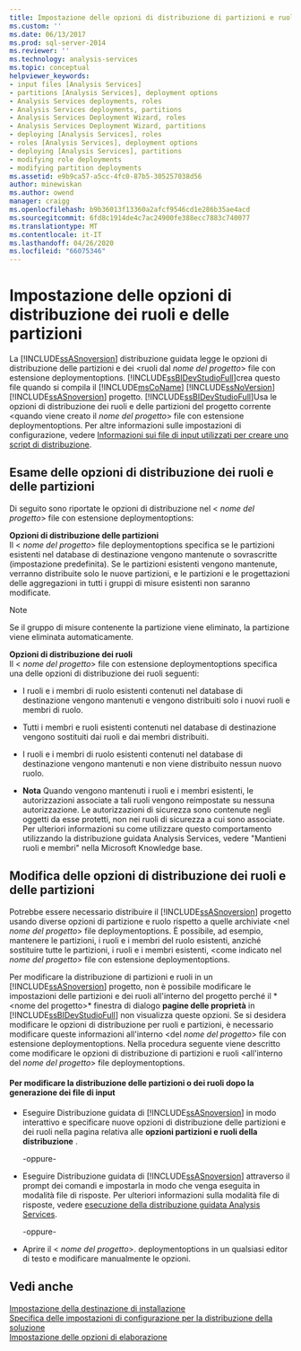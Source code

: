 ```yaml
---
title: Impostazione delle opzioni di distribuzione di partizioni e ruoli | Microsoft Docs
ms.custom: ''
ms.date: 06/13/2017
ms.prod: sql-server-2014
ms.reviewer: ''
ms.technology: analysis-services
ms.topic: conceptual
helpviewer_keywords:
- input files [Analysis Services]
- partitions [Analysis Services], deployment options
- Analysis Services deployments, roles
- Analysis Services deployments, partitions
- Analysis Services Deployment Wizard, roles
- Analysis Services Deployment Wizard, partitions
- deploying [Analysis Services], roles
- roles [Analysis Services], deployment options
- deploying [Analysis Services], partitions
- modifying role deployments
- modifying partition deployments
ms.assetid: e9b9ca57-a5cc-4fc0-87b5-305257038d56
author: minewiskan
ms.author: owend
manager: craigg
ms.openlocfilehash: b9b36013f13360a2afcf9546cd1e286b35ae4acd
ms.sourcegitcommit: 6fd8c1914de4c7ac24900fe388ecc7883c740077
ms.translationtype: MT
ms.contentlocale: it-IT
ms.lasthandoff: 04/26/2020
ms.locfileid: "66075346"
---
```

# <a name="specifying-partition-and-role-deployment-options"></a>Impostazione delle opzioni di distribuzione dei ruoli e delle partizioni
  La [!INCLUDE[ssASnoversion](../../includes/ssasnoversion-md.md)] distribuzione guidata legge le opzioni di distribuzione delle partizioni e dei \<ruoli dal *nome del progetto*> file con estensione deploymentoptions. [!INCLUDE[ssBIDevStudioFull](../../includes/ssbidevstudiofull-md.md)]crea questo file quando si compila il [!INCLUDE[msCoName](../../includes/msconame-md.md)] [!INCLUDE[ssNoVersion](../../includes/ssnoversion-md.md)] [!INCLUDE[ssASnoversion](../../includes/ssasnoversion-md.md)] progetto. [!INCLUDE[ssBIDevStudioFull](../../includes/ssbidevstudiofull-md.md)]Usa le opzioni di distribuzione dei ruoli e delle partizioni del progetto corrente \<quando viene creato il *nome del progetto*> file con estensione deploymentoptions. Per altre informazioni sulle impostazioni di configurazione, vedere [Informazioni sui file di input utilizzati per creare uno script di distribuzione](deployment-script-files-input-used-to-create-deployment-script.md).  
  
## <a name="reviewing-the-partition-and-role-deployment-options"></a>Esame delle opzioni di distribuzione dei ruoli e delle partizioni  
 Di seguito sono riportate le opzioni di distribuzione nel \< *nome del progetto*> file con estensione deploymentoptions:  
  
 **Opzioni di distribuzione delle partizioni**  
 Il \< *nome del progetto*> file deploymentoptions specifica se le partizioni esistenti nel database di destinazione vengono mantenute o sovrascritte (impostazione predefinita). Se le partizioni esistenti vengono mantenute, verranno distribuite solo le nuove partizioni, e le partizioni e le progettazioni delle aggregazioni in tutti i gruppi di misure esistenti non saranno modificate.  
  
> [!NOTE]  
>  Se il gruppo di misure contenente la partizione viene eliminato, la partizione viene eliminata automaticamente.  
  
 **Opzioni di distribuzione dei ruoli**  
 Il \< *nome del progetto*> file con estensione deploymentoptions specifica una delle opzioni di distribuzione dei ruoli seguenti:  
  
-   I ruoli e i membri di ruolo esistenti contenuti nel database di destinazione vengono mantenuti e vengono distribuiti solo i nuovi ruoli e membri di ruolo.  
  
-   Tutti i membri e ruoli esistenti contenuti nel database di destinazione vengono sostituiti dai ruoli e dai membri distribuiti.  
  
-   I ruoli e i membri di ruolo esistenti contenuti nel database di destinazione vengono mantenuti e non viene distribuito nessun nuovo ruolo.  
  
-   **Nota** Quando vengono mantenuti i ruoli e i membri esistenti, le autorizzazioni associate a tali ruoli vengono reimpostate su nessuna autorizzazione. Le autorizzazioni di sicurezza sono contenute negli oggetti da esse protetti, non nei ruoli di sicurezza a cui sono associate. Per ulteriori informazioni su come utilizzare questo comportamento utilizzando la distribuzione guidata Analysis Services, vedere "Mantieni ruoli e membri" nella Microsoft Knowledge base.  
  
## <a name="modifying-the-partition-and-role-deployment-options"></a>Modifica delle opzioni di distribuzione dei ruoli e delle partizioni  
 Potrebbe essere necessario distribuire il [!INCLUDE[ssASnoversion](../../includes/ssasnoversion-md.md)] progetto usando diverse opzioni di partizione e ruolo rispetto a quelle archiviate \<nel *nome del progetto*> file deploymentoptions. È possibile, ad esempio, mantenere le partizioni, i ruoli e i membri del ruolo esistenti, anziché sostituire tutte le partizioni, i ruoli e i membri esistenti, \<come indicato nel *nome del progetto*> file con estensione deploymentoptions.  
  
 Per modificare la distribuzione di partizioni e ruoli in un [!INCLUDE[ssASnoversion](../../includes/ssasnoversion-md.md)] progetto, non è possibile modificare le impostazioni delle partizioni e dei ruoli all'interno del progetto perché il * \<nome del progetto>* finestra di dialogo **pagine delle proprietà** in [!INCLUDE[ssBIDevStudioFull](../../includes/ssbidevstudiofull-md.md)] non visualizza queste opzioni. Se si desidera modificare le opzioni di distribuzione per ruoli e partizioni, è necessario modificare queste informazioni all'interno \<del *nome del progetto*> file con estensione deploymentoptions. Nella procedura seguente viene descritto come modificare le opzioni di distribuzione di partizioni e ruoli \<all'interno del *nome del progetto*> file deploymentoptions.  
  
#### <a name="to-change-the-deployment-of-partitions-or-roles-after-the-input-files-have-been-generated"></a>Per modificare la distribuzione delle partizioni o dei ruoli dopo la generazione dei file di input  
  
-   Eseguire Distribuzione guidata di [!INCLUDE[ssASnoversion](../../includes/ssasnoversion-md.md)] in modo interattivo e specificare nuove opzioni di distribuzione delle partizioni e dei ruoli nella pagina relativa alle **opzioni partizioni e ruoli della distribuzione** .  
  
     -oppure-  
  
-   Eseguire Distribuzione guidata di [!INCLUDE[ssASnoversion](../../includes/ssasnoversion-md.md)] attraverso il prompt dei comandi e impostarla in modo che venga eseguita in modalità file di risposte. Per ulteriori informazioni sulla modalità file di risposte, vedere [esecuzione della distribuzione guidata Analysis Services](running-the-analysis-services-deployment-wizard.md).  
  
     -oppure-  
  
-   Aprire il \< *nome del progetto*>. deploymentoptions in un qualsiasi editor di testo e modificare manualmente le opzioni.  
  
## <a name="see-also"></a>Vedi anche  
 [Impostazione della destinazione di installazione](deployment-script-files-specifying-the-installation-target.md)   
 [Specifica delle impostazioni di configurazione per la distribuzione della soluzione](deployment-script-files-solution-deployment-config-settings.md)   
 [Impostazione delle opzioni di elaborazione](deployment-script-files-specifying-processing-options.md)  
  
  
